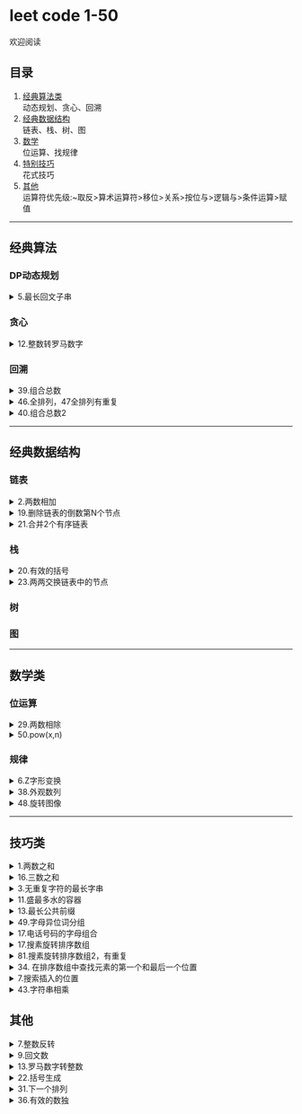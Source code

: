 # leet code 1-50

欢迎阅读

## 目录
1. [经典算法类](#classic)  
	动态规划、贪心、回溯
2. [经典数据结构](#data)  
	链表、栈、树、图
3. [数学](#math)  
	位运算、找规律
4. [特别技巧](#skill)  
	花式技巧
5. [其他](#other)    
   运算符优先级:~取反>算术运算符>移位>关系>按位与>逻辑与>条件运算>赋值
---
## <span id ='classic'>经典算法</span>

### DP动态规划
<details>
<summary>5.最长回文子串</summary>

题目：返回字符串中最长回文子串
解法一：动态规划。```dp[i][j]=1```表示i到j之间为回文。```dp[i,i]=1,dp[i][i+1]=(str[i]==str[i+1])```既自身单个算回文，自身与下一个相同算回文。状态转移方程```dp[i][j]=(dp[i-1][j+1] and str[i]==str[j])```。时间复杂度n^2,太慢了

```python
class Solution:
    def longestPalindrome(self, s: str) -> str:
        n = len(s)
        dp = [[0] * n for _ in range(n)]
        ans = ""
        for l in range(n):  # 枚举子串的长度 l,从0开始
            for i in range(n):  # 枚举子串的起始位置 i
                j = i + l  # 结束位置
                if j >= n:
                    break
                if l == 0:
                    dp[i][j] = True
                elif l == 1:
                    dp[i][j] = (s[i] == s[j])
                else:
                    dp[i][j] = (dp[i + 1][j - 1] and s[i] == s[j])
                if dp[i][j] and j - i + 1 > len(ans):
                    ans = s[i:j+1]
        return ans
```
解法二：简接滑动窗口。运用切片和反向,分别对奇数偶数长度的子串判断。时间复杂度n(据说).

```python
class Solution:
    def longestPalindrome(self, s: str) -> str:
        if not s:return ""
        maxLen,start=1,0
        for i in range(len(s)):  # i为结尾索引，
        	if i-maxLen >=1 and s[i-maxLen-1:i+1]==s[i-maxLen-1:i+1][::-1]:
        		start=i-maxLen-1
        		maxLen+=2
        		continue
        	if i-maxLen >=0 and s[i-maxLen:i+1]==s[i-maxLen:i+1][::-1]:
        		start=i-maxLen
        		maxLen+=1
        return s[start:start+maxLen]

```
解法三：中心扩展。先向后纳入相同元素,再分别2端扩张。时间复杂度n(不是).

```python
class Solution:
    def longestPalindrome(self, s: str) -> str:
        if not s:
            return s
        i = 0
        mx = 0
        left=0
        right=0
        while i < len(s):
            l = i - 1
            while i + 1 < len(s) and s[i + 1] == s[i]:
                i += 1
            r = i + 1
            while l >= 0 and r < len(s) and s[l] == s[r]:
                l -= 1
                r += 1
            if mx < r - l - 1:
                mx = r-l-1
                left, right=l+1, r-1
            i += 1
        return s[left:right+1]

```
</details>

### 贪心

<details>
<summary>12.整数转罗马数字</summary>

题目：罗马数字包含以下七种字符： I， V， X， L，C，D 和 M，给定一个整数，将其转为罗马数字。输入确保在 1 到 3999 的范围内
解法：按照1000，900，500，400，100，90，50，40，10，9，5，4，1。贪婪匹配，这个数字元素设计非常合理，确保了贪心的解一定是正确 的。
```python
class Solution:
    def intToRoman(self, num: int) -> str:
        strs = ['M', 'CM', 'D', 'CD', 'C', 'XC', 'L', 'XL', 'X', 'IX', 'V', 'IV', 'I']
        nums = [1000, 900, 500, 400, 100, 90, 50, 40, 10, 9, 5, 4, 1]        
        ret = ""        
        for i, j in enumerate(nums):
            while num >= j:
                ret += strs[i]
                num -= j
            if num == 0:
                return ret
```
</details>

### 回溯

<details>
<summary>39.组合总数</summary>

题目：给定一个无重复元素的数组 candidates 和一个目标数 target ，找出 candidates 中所有可以使数字和为 target 的组合。数组中无重复的数，且每个数使用次数不限。
解法：回溯加剪枝，将数组candidates先排序，依次选择数来与target相减，更新下一层被选数组中的所有数都大于等于上一层被选的数，来达到剪枝效果。特别的，python中path参数更新，变相完成了回溯的效果。
```python
class Solution:
    def combinationSum(self, candidates: List[int], target: int) -> List[List[int]]:
        solutions=[]
        def backtracking(cans, remain, path):
            for i, can in enumerate(cans):
                if remain-can == 0:
                    solutions.append(path+[can])
                elif remain-can > 0:
                    backtracking(cans[i:], remain-can, path+[can])
                else:
                    break
        candidates.sort()
        backtracking(candidates, target, [])
        return solutions
```
</details>
<details>
<summary>46.全排列，47全排列有重复</summary>

题目：46给定一个 没有重复 数字的序列，返回其所有可能的全排列。
解法：回溯经典。复杂度n*N！
```python
class Solution:
    def permute(self, nums):
        def backtrack(start, end):
            if start == end-1:
                ans.append(nums[:])
            for i in range(start, end):  # 每一层相当于固定start位的数，
                nums[start], nums[i] = nums[i], nums[start]  # 让start之后的数轮流固定
                backtrack(start+1, end)
                nums[start], nums[i] = nums[i], nums[start]
        ans = []
        backtrack(0, len(nums))
        return ans  
```
题目：47，给定一个有重复 数字的序列，返回其无重复的所有可能的全排列。
解法1：复杂度n*N！。因为存在重复元素，使用回溯时，要使用同一层不固定已出现过的数。
```python
    def permuteUnique(self, nums: List[int]) -> List[List[int]]:
        res=[]
        def backtrace(start,end):
            if start==end-1:
                res.append(nums[:])
            seen=set()
            for i in range(start,end):
                if i>start and nums[i] in seen:
                    continue
                seen.add(nums[i])
                nums[i],nums[start]=nums[start],nums[i]
                backtrace(start+1,end)
                nums[i],nums[start]=nums[start],nums[i]
        
        backtrace(0,len(nums))
        return res
```
解法2：不回溯，使用递归。必须得先排序。循环中，如果后面的数大于当前层要固定的位的数（对应代码中的索引i），则与之交换，注意此过程中i的值应该是一直增大的，因为之前递增排序，交换后索引i之后的数仍然有序，同时巧妙的避免了固定i位的数的重复。
```python
    def permuteUnique(self, nums):
        nums.sort()
        result = list()
        self._permuteunique(nums, 0, result)
        return result

    def _permuteunique(self, nums, i, result):
        if i == len(nums) - 1:
            result.append(nums.copy())
            return
        
        for k in range(i, len(nums)):
            if i != k and nums[i] == nums[k]:  # 避免重复的关键
                continue
            nums[i], nums[k] = nums[k], nums[i]
            self._permuteunique(nums.copy(), i + 1, result)
```
</details>
<details>
<summary>40.组合总数2</summary>

题目：给定一个全正整数元素的数组 candidates 和一个目标数 target ，找出 candidates 中所有可以使数字和为 target 的组合。数组中有重复的数，且每个数只使用1次，且输出结果无重复。
解法：回溯加剪枝，同上，关键在于剪去同一层的相同元素的。同一层不选重复的数字
```python
class Solution:
    def combinationSum2(self, candidates: List[int], target: int) -> List[List[int]]:
        res = []
        candidates.sort()
        n = len(candidates)
        def helper(index, target ,path):
            if target == 0:
                res.append(path)
                return
            for i in range(index, n):
                if target < candidates[i]:
                    break
                if i > index and candidates[i - 1] == candidates[i]:  # 同一层剪枝
                    continue
                helper(i + 1 , target - candidates[i] , path + [candidates[i]] )
       
        helper(0 ,target,[])
        return res
```
</details>

---

## <span id="data">经典数据结构</span>

### 链表

<details>
<summary>2.两数相加</summary>

题目：两数逆序链表表示，求和的逆序链表表示
解法：按链表逐位相加，大于10则取个位，后面的和需+1。特别的，循环结束并不是2个指向链表的指针都为空时，还有进位。这题没啥意思，就是整数加法，正常朝左进位，逆序就朝右。
```python
class Solution:
    def addTwoNumbers(self, l1: ListNode, l2: ListNode) -> ListNode:
        dummy = p = ListNode(None)
        s = 0  # 进位用，
        while l1 or l2 or s:
            s +=(l1.val if l1 else 0) + (l2.val if l2 else 0)
            p.next = ListNode(s%10)
            p = p.next
            s  //= 10
            l1 = l1.next if l1 else None
            l2 = l2.next if l2 else None
        return dummy.next
```
</details>
<details>
<summary>19.删除链表的倒数第N个节点</summary>

题目：删除链表的倒数第N个节点
解法1：经典快慢双指针。
```python
class Solution:
    def removeNthFromEnd(self, head: ListNode, n: int) -> ListNode:
        dum = ListNode(0)      # 设置虚拟指针的目的是防止删除第一个节点
        dum.next = head
        cur = head
        pre = dum
        for i in range(n):     # 先走n步
            cur = cur.next
        while cur:             # 再走剩余的步，最后pre指向的就是要删除节点的前面一个节点
            cur = cur.next
            pre = pre.next
        pre.next = pre.next.next  # 删除这个节点
        return dum.next
```
解法2：递归骚操作。
```python
class Solution:
    def removeNthFromEnd(self, head: ListNode, n: int) -> ListNode:
        def index(node):
            if not node:
                return 0
            i = index(node.next) + 1
            if i > n:
                node.next.val = node.val
            return i
        index(head)
        return head.next
```
</details>
<details>
<summary>21.合并2个有序链表</summary>

题目：合并2个有序链表
解法：老经典题了，当年考研还考了合并2个升序数组。
```python
class Solution:
    def mergeTwoLists(self, l1: ListNode, l2: ListNode) -> ListNode:
        prev = prehead = ListNode(-1)
        while l1 and l2:
            if l1.val < l2.val:
                prev.next = l1
                l1 = l1.next
            else:
                prev.next = l2
                l2 = l2.next           
            prev = prev.next
        prev.next = l1 if l1 is not None else l2
        return prehead.next
        #  递归骚操作
class Solution:
    def mergeTwoLists(self, l1: ListNode, l2: ListNode) -> ListNode:
        if l1 and l2:
            if l1.val > l2.val: l1, l2 = l2, l1
            l1.next = self.mergeTwoLists(l1.next, l2)
        return l1 or l2
```
</details>

### 栈

<details>
<summary>20.有效的括号</summary>

题目：给定一个只包括 '('，')'，'{'，'}'，'['，']' 的字符串，判断字符串是否有效。
解法：用栈.先放一个元素进去，谨防空栈出操作
```python
class Solution:
    def isValid(self, s: str) -> bool:
        dic = {'{': '}',  '[': ']', '(': ')', '?': '?'}
        stack = ['?']
        for c in s:
            if c in dic: stack.append(c)
            elif dic[stack.pop()] != c: return False 
        return len(stack) == 1
```
</details>
<details>
<summary>23.两两交换链表中的节点</summary>

题目：第1个与第二交换，第三换第4，一次类推
解法：把2个要交换的节点找到，断开，链接一顿操作，。
```python
class Solution:
    def swapPairs(self, head: ListNode) -> ListNode:
        p=head
        res =pre = ListNode(0)
        pre.next = p
        while p and p.next:
            q=p.next
            p.next=q.next
            q.next=p
            pre.next=q
            pre=p
            p=p.next
        return res.next
```
</details>

### 树

### 图

---

## <span id ='math'>数学类</span>

### 位运算

<details>
<summary>29.两数相除</summary>

题目：两数相除不能用乘除法。可以挨个减法，但太慢，所以每次翻倍减
解法：可以挨个减法，但太慢，所以每次翻倍减。另负数越界问题，将被除数都弄成负数来解决
```python
class Solution:
    def divide(self, dividend: int, divisor: int) -> int:
        b=abs(divisor)
        if dividend==-2147483648 and divisor==-1:
            return 2147483647
        a = -dividend if dividend>0 else dividend
        res=0
        while a+b<=0:
            count=0
            temp=b
            while a+temp<=0:
                count+=1
                temp+=temp
            res+=1<<count-1
            a+=temp>>1
        return -res if (dividend>0) ^ (divisor>0) else res
```
</details>
<details>
<summary>50.pow(x,n)</summary>
	
题目：实现 pow(x, n) ，即计算 x 的 n 次幂函数。
解法：分治法，总共要实现n个x相乘。将转化二进制数。比如77 的二进制表示 1001101，对应着77=1+4+8+64.即2<sup>0</sup>,2<sup>2</sup>,2<sup>3</sup>,2<sup>6</sup>.于是有，x<sup>77</sup>=x * x<sup>4</sup> * x<sup>8</sup> * x<sup>64</sup>.时间复杂度logN。

```python
class Solution:
    def myPow(self, x: float, n: int) -> float:
        m = -n if n < 0 else n
        y = 1
        while m:
            if m & 1:
                y *= x
            x *= x
            m >>= 1
        return y if n >= 0 else 1/y
```
</details>

### 规律

<details>
<summary>6.Z字形变换</summary>

题目：将一个给定字符串根据给定的行数，以从上往下、从左到右进行 Z 字形排列。
解法一：找规律,字符串按索引又第一行排到第n行,再反向排到第1行,设置转向flag.
```python
class Solution:
    def convert(self, s: str, numRows: int) -> str:
        if numRows < 2: return s
        res = [""]*numRows
        i, flag = 0, -1
        for c in s:
            res[i] += c
            if i == 0 or i == numRows - 1: flag = -flag
            i += flag
        return "".join(res)
```
解法二：找规律,寻找排列周期,T=2*numRows-2
```python
class Solution:
    def convert(self, s: str, numRows: int) -> str:
        if numRows == 1:return s
        res = ['']*numRows
        turn = numRows*2-2
        for i in range(len(s)):
            a =i % turn
            if a<numRows:
                res[a]+=s[i]   
            else:
                res[turn-a]+=s[i]       
        return ''.join(res)
```
</details>
<details>
<summary>38.外观数列</summary>

题目：「外观数列」是一个整数序列，从数字 1 开始，序列中的每一项都是对前一项的描述。前五项如下：

1.     1
2.     11
3.     21
4.     1211
5.     111221
解法：找生成新的字符串的规律，可以用双指针，也可以计数迭代
```python
class Solution:
    def countAndSay(self, n):
        if n<1: return None
        layer='1'
        for _ in range(1,n):
            count,target,newlayer=0,layer[0],''
            for char in layer:
                if char==target:
                    count+=1
                else:
                    newlayer += str(count)+target
                    count= 1
                    target =char
            newlayer += str(count)+target
            layer = newlayer
        return layer
```
</details>
<details>
<summary>48.旋转图像</summary>

题目：给定一个 n × n 的二维矩阵表示一个图像。将图像顺时针旋转 90 度。需原地操作
解法：1.先上下反转，再转置。(最舒服）2.先转置，再水平翻转。3.找出规律，索引[i][j]将移动到索引[j][n-i-1].  复杂度n^2
```python
class Solution:
    def rotate(self, A: List[List[int]]) -> None:  # 解法1
        A.reverse()
        for i in range(len(A)):
            for j in range(i):
                A[i][j], A[j][i] = A[j][i], A[i][j]
    def rotate(self, A: List[List[int]]) -> None:  # 解法3
        n = len(matrix[0])        
        for i in range(n // 2 + n % 2):
            for j in range(n // 2):
                tmp = matrix[n - 1 - j][i]
                matrix[n - 1 - j][i] = matrix[n - 1 - i][n - j - 1]
                matrix[n - 1 - i][n - j - 1] = matrix[j][n - 1 -i]
                matrix[j][n - 1 - i] = matrix[i][j]
                matrix[i][j] = tmp
```
</details>

---
## <span id ='skill'>技巧类</span>

<details>
<summary>1.两数之和</summary>

题目：找到数组中两数之和等于target，返回两数的索引
解法：1暴力法遍历，两数的所有组合，复杂度O(N<sup>2</sup>); 2使用哈希表（字典）保存已访问过的数和索引，时间复杂度O(N),空间复杂度O(N).
```python
class Solution:
    def twoSum(self, nums, target):
        m = {}
        for k, v in enumerate(nums):
            if target - v in m.keys():
                return[m[target - v], k]
            m[v] = k
```
</details>
<details>
<summary>16.三数之和</summary>

题目：找到数组中三数之和等于0，返回三数
解法：本题是两数之和进阶版，暴力发超时.其实这题也是双指针题，但是速度太慢。转为两数和，x2+x3 = target= -x1.需考虑特殊情况0，和重复数字。18题四数和不做了，
```python
class Solution:
    def threeSum(self, nums: List[int]) -> List[List[int]]:
        res = []
        dic = defaultdict(int)   # 先用字典记录每个数字出现的次数
        for i in nums:
            dic[i] += 1
        nums = sorted(dic)     # 得到一个排序后的去重数组
        for i, x in enumerate(nums):   
            if x == 0 and dic[x] > 2:  # 情况一：x 为0，且 x 出现了3次及3次以上
                res.append([0, 0, 0])      
            if x != 0 and dic[x] > 1:    # 情况二：若 x（0除外）出现了2次及2次以上，
                if -2 * x in dic:    #  只要-2乘 x 在数组里有出现，便符合条件
                    res.append([x, x, -2*x])
            if x < 0:      #情况三：这里是剪枝效果，固定X<y<z,保证res里不重复
                y_z = -x          #y+z 的和为 -x 便能符合要求
                z_id = bisect.bisect_right(nums,y_z//2) # 求得 z最小可能的下标
                for z in nums[z_id:]:    # 则 z 的取值范围是 nums[z_id:]
                    y = y_z - z
                    if y > x and y in dic:
                        res.append([x, y, z])
        return res
```
</details>
<details>
<summary>3.无重复字符的最长字串</summary>

题目：找到字符串中无重复字符的最长字串
解法：此题经典滑动窗口问题。  
解法一，使用字典记录出现位置，出现相同字符时，i-start为一个合法的字串长度。注意相同字符上次出现的索引一定要不小于起始索引。
```python
class Solution:
    def lengthOfLongestSubstring(self, s: str) -> int:
        start, res, dic = 0, 0, {}
        for i, c in enumerate(s):
            if c in dic and dic[c] >= start:  # c上次出现的索引一定要不小于起始索引
                res = max(res, i-start)
                start = dic[c]+1  # 起始位置更新
            dic[c] = i   
        res = max(res, len(s)-start)
        return res
```
	解法二，使用双端队列deque，模拟滑动窗口，当遇到相同字符时，队列左侧排除元素，直到排出到该字符停，该方法非常直观，好理解，速度较解法一慢点。
```python
class Solution:
    def lengthOfLongestSubstring(self, s: str) -> int:
        queue = collections.deque()
        if not s:return 0
        res = 1
        for s1 in s:
            if s1 in queue:
                res = max(res,len(queue))
                while True:
                    if queue.popleft() == s1:
                        break
            queue.append(s1)
        res = max(res,len(queue))
        return res
```
</details>
<details>
<summary>11.盛最多水的容器</summary>

题目：输入数组 [1,8,6,2,5,4,8,3,7]。数字代表挡板高度，容器能够容纳水的最大值为 49。
解法：1经典双指针题，双指针首尾开始向中间移动，保证不会错过最大面积，每次移动的指针为数值较小的那一个
```python
class Solution:
    def maxArea(self, height: List[int]) -> int:
        i, j = 0, len(height) - 1
        water = 0
        while i < j:
            water = max(water, (j - i) * min(height[i], height[j]))
            if height[i] < height[j]:
                i += 1
            else:
                j -= 1
        return water
```
</details>
<details>
<summary>13.最长公共前缀</summary>

题目：编写一个函数来查找字符串数组中的最长公共前缀。不存在公共前缀，返回 ""。
解法：1按规则循环比较，依次按索引i比较每个串的第i位是否相同。
```python
class Solution:
    def longestCommonPrefix(self, strs: List[str]) -> str:
        if not strs: return ""
        cmn = ""
        for i,c in enumerate(strs[0]):
            for s in strs:
                if i>=len(s) or s[i] != c:
                    return cmn
            cmn+=c
        return cmn
```
解法2：骚操作，运用zip*。
```python
class Solution:
    def longestCommonPrefix(self, strs: List[str]) -> str:
        out_str = ''
        for i in zip(*strs):
            if len(set(i)) == 1:
                out_str += i[0]
            else:
                break
        return out_str
```
</details>
<details>
<summary>49.字母异位词分组</summary>

题目：给定一个字符串数组，将字母异位词组合在一起。字母异位词指字母相同，但排列不同的字符串。
解法：利用质数相乘唯一性，可以将相同字母不同顺序的字符串映射到唯一的一个整数值。

然后很神奇的是，将字母c的值映射为ord(c)+2,也可以通过。
不要问为啥，我也不知道。
而且我测试过，映射为ord(c)+3，ord(c)+4，ord(c)+1，ord(c)+0都不行，会出现乘积重复val值
但是ord(c)+2就是可以。
```python
class Solution:
    def groupAnagrams(self, strs: List[str]) -> List[List[str]]:
        mp = {}
        for word in strs:
            val = 1
            for c in word:
                val *= (ord(c) + 2)
            if mp.get(val):
                mp[val].append(word)
            else:
                mp[val] = [word]
        return list(mp.values())
```
</details>
<details>
<summary>17.电话号码的字母组合</summary>

题目：给定一个仅包含数字 2-9 的字符串，返回所有它能表示的字母组合。
解法：其实就是拼音9建，按数字能打出的所有字母可能性.组合问题，递归，回溯都可以。下面代码骚操作，使用itertools.product(*)
```python
class Solution:
    def letterCombinations(self, digits: str) -> List[str]:
        b = {"2":"abc", "3":"def", "4":"ghi", "5":"jkl", "6":"mno", "7":"pqrs", "8":"tuv", "9":"wxyz"}
        return [] if digits == "" else [ "".join(x) for x in itertools.product(*(b[d] for d in digits ))]
```
</details>
<details>
<summary>17.搜素旋转排序数组</summary>

题目：假设按照升序排序的数组在预先未知的某个点上进行了旋转。数组无重复
( 例如，数组 [0,1,2,4,5,6,7] 可能变为 [4,5,6,7,0,1,2] )。
搜索一个给定的目标值，如果数组中存在这个目标值，则返回它的索引，否则返回 -1 。

解法：二分法，分四种情况。要用索引0当指标，因为数据可能一直递增。注意第一个判断里面等号不可少。
```python
class Solution:
    def search(self, nums: List[int], target: int) -> int:
        L, H = 0, len(nums)   # 注意h从len(nums)开始而不是len(nums)-1
        while L < H:
            M = (L+H) // 2
            if nums[M] < nums[0] <= target: # +inf
                H = M
            elif nums[M] > nums[0] > target: # -inf
                L = M+1
            elif nums[M] < target:
                L = M+1
            elif nums[M] > target:
                H = M
            else:
                return M
        return -1
```
</details>
<details>
<summary>81.搜素旋转排序数组2，有重复</summary>

题目：假设按照升序排序的数组在预先未知的某个点上进行了旋转。
( 例如，数组 [0,0,1,2,2,5,6] 可能变为 [2,5,6,0,0,1,2] )。
搜索一个给定的目标值，如果数组中存在这个目标值，则返回TRUE，否则返回 false 。
解法：二分法，17题的进阶。主要问题在于mid等于L时，不知道target在左还是右边。与17题相比较，增加mid等于L时，L+=1.同时判断在左右有序序列里时用的时nums[L]
```python
class Solution:
    def search(self, nums: List[int], target: int) -> int:
        L, H = 0, len(nums) 
        while L < H:
            M = (L+H) // 2
            if nums[M]==target:
                return True
            if nums[M]==nums[L]:  # 关键点
                L+=1
                continue
            if nums[M] < nums[L] <= target: # 变为nums[L]
                H = M
            elif nums[M] > nums[L] > target: # -inf
                L = M+1
            elif nums[M] < target:
                L = M+1
            else:
                H = M
        return False
```
</details>
<details>
<summary>34. 在排序数组中查找元素的第一个和最后一个位置</summary>

题目：给定一个按照升序排列的整数数组 nums，和一个目标值 target。找出给定目标值在数组中的开始位置和结束位置。
解法：还是二分法，还是分二次，找到mid == target之后，在用二分找第一和最后出现的位置
```python
class Solution:
    def searchRange(self, nums: List[int], target: int) -> List[int]:
        l,r=0,len(nums)-1
        first=last=-1
        while l<=r:  # find target
            m=(l+r)//2
            if nums[m]<target:
                l=m+1
            elif nums[m]>target:
                r=m-1
            else:
                first=last=m
                while l<first:    #find first position
                    mid=(l+first)//2
                    if nums[mid]==target:
                        first=mid
                    else:
                        l=mid+1
                while last<r:   #find last position
                    mid=(r+last+1)//2  # 取后一个位置
                    if nums[mid]==target:
                        last=mid
                    else:
                        r=mid-1
                break
        return (first,last)
```
</details>
<details>
<summary>7.搜索插入的位置</summary>

题目：给定一个排序数组和一个目标值，在数组中找到目标值，并返回其索引。如果目标值不存在于数组中，返回它将会被按顺序插入的位置。数组中无重复元素。
解法：二分法
```python
class Solution:
    def searchInsert(self, nums: List[int], target: int) -> int:
        start, end = 0, len(nums)
        while start < end: 
            mid = (start + end) // 2
            if nums[mid] < target: 
                start = mid + 1
            else: 
                end = mid
        return start 
  # 调库函数
return bisect.bisect_left(nums,target)
```
</details>
<details>
<summary>43.字符串相乘</summary>

题目：给定两个以字符串形式表示的非负整数 num1 和 num2，返回 num1 和 num2 的乘积，它们的乘积也表示为字符串形式。
解法：此题其实没啥意思。不让把整个数转化为整数来计算，可以把单个字符转化为数字，为了出题而出题。1个想法是把num2中每一个数与num1相乘再求和，此过程会增加很多补位的0的加法运算。复杂度mn+n^2.mn为乘法次数，n^2为加法次数。  
第2个想法是用列表记录，两数长度分别为m，n。则两数乘积长度最大为m+n，至少为m+n-1.
num1中的第i个数和num2中第j个数相乘，所得结果对最后的结果中第i+j+1有累计。复杂度mn（不知道怎么算的？）不过确实减少了数字很大的数相加。
```python
class Solution:
    def multiply(self, num1: str, num2: str) -> str:
        if num1 == "0" or num2 == "0":
            return "0"
        
        m, n = len(num1), len(num2)
        ansArr = [0] * (m + n)
        for i in range(m - 1, -1, -1):
            x = int(num1[i])
            for j in range(n - 1, -1, -1):
                ansArr[i + j + 1] += x * int(num2[j])  # 关键点，对i+j+i索引的累加
        # 处理进位，最后位是个位，往前进位，可能会出现超过3位数，ansAri[i]超过100
        for i in range(m + n - 1, 0, -1):  
            ansArr[i - 1] += ansArr[i] // 10
            ansArr[i] %= 10
        
        index = 1 if ansArr[0] == 0 else 0
        ans = "".join(str(x) for x in ansArr[index:])
        return ans
```
</details>

## <span id ='other'>其他</span>

<details>
<summary>7.整数反转</summary>

题目：给出一个 32 位的有符号整数，你需要将这个整数中每位上的数字进行反转。
解法：没什么好说 的.注意负数和整数越界,32 位的有符号整数其数值范围为 [−2^31,  2^31 − 1]
```python
class Solution:
    def reverse(self, x: int) -> int:
        sign = 1
        if x < 0 : sign = -1
        x = x * sign
        res = 0
        while x :
            res = res * 10 + x % 10
            x //= 10
        return res * sign if res < 2 ** 31 else 0
```
</details>
<details>
<summary>9.回文数</summary>
	
题目：判断一个整数是否是回文数
解法：方法1转化为字符串，```return str(num)==str(num)[::-1]```.  
	方法2，将整数反转，如上第7题  
	方法3，将整数反转一半。（方法4，循环将整数的首位与末位比较）

```python
class Solution:
    def isPalindrome(self, x: int) -> bool:
        if x==0:return True
        if x<0 or x%10==0:return False
        reversed = 0
        while x>reversed:
            reversed = reversed*10 + x % 10
            x//=10
        return x == reversed or x==reversed//10
```
</details>
<details>
<summary>13.罗马数字转整数</summary>

题目：字符串表示罗马字符，返回整数
解法：首先建立一个HashMap来映射符号和值，然后对字符串从左到右来，如果当前字符代表的值不小于其右边，就加上该值；否则就减去该值。以此类推到最左边的数，最终得到的结果即是答案。也可以反过迭代，比如下面
```python
class Solution:
    def romanToInt(self, s: str) -> int:
        dict = {"I":1,"V":5,"X":10,"L":50,"C":100,"D":500,"M":1000}
        total=dict[s[-1]]
        for i in range(2,len(s)+1):
            if dict[s[-i]]<dict[s[-i+1]]:
                total-=dict[s[-i]]
            else:
                total+=dict[s[-i]]
        return total
```
</details>
<details>
<summary>22.括号生成</summary>

题目：数字 n 代表生成括号的对数，生成所有可能的并且 有效的 括号组合
解法：DFS
```python
class Solution:
    def generateParenthesis(self, n: int) -> List[str]:
        valid = []
        def rec(l,r,s):
            if l+r == n*2:
                valid.append(s)
            if l < n:
                rec(l+1,r,s+'(')
            if r < l:
                rec(l,r+1,s+')')
        
        rec(0,0,"")
        return valid
```
</details>
<details>
<summary>31.下一个排列</summary>

题目：实现获取下一个排列的函数，算法需要将给定数字序列重新排列成字典序中下一个更大的排列。如果不存在下一个更大的排列，则将数字重新排列成最小的排列（即升序排列）
解法：从后向前找到i索引的值大于i-1，然后再从后向前找到第一个k索引的值大于i-1，交换i-1和k。最后将i之后的数都反转。
```python
class Solution:
    def nextPermutation(self, nums: List[int]) -> None:
        n = len(nums)-1
        k = n
        for i in range(n,0,-1):
            if nums[i-1]<nums[i]:
                while nums[k]<=nums[i-1]:
                    k-=1
                nums[i-1],nums[k] = nums[k],nums[i-1]
                nums[i:]=sorted(nums[i:])
                break
        else:
            nums.reverse()
```
</details>
<details>
<summary>36.有效的数独</summary>

题目：判断一个 9x9 的数独是否有效。只需要根据以下规则，验证已经填入的数字是否有效即可。
数字 1-9 在每一行只能出现一次。
数字 1-9 在每一列只能出现一次。
数字 1-9 在每一个以粗实线分隔的 3x3 宫内只能出现一次。

解法：每行每列每个3X3盒子都设一个数组，数组的index+1对应数字index+1在该行（列）的出现次数（初始为0，出现一次加1，大于1时return false）。
```python
class Solution:
    def isValidSudoku(self, board):
        rows = [[0]*9 for _ in range(9)]
        columns = [[0]*9 for _ in range(9)]
        boxs = [[0]*9 for _ in range(9)]

        for i in range(9):
            for j in range(9):
                num = board[i][j]
                if num != '.':
                    num = int(num)
                    boxIndex = (i // 3) * 3 + j // 3
                    rows[i][num-1] += + 1
                    columns[j][num-1] += 1
                    boxs[boxIndex][num-1] += 1
                    if rows[i][num-1] > 1 or columns[j][num-1] > 1 or boxs[boxIndex][num-1] > 1:
                        return False
        return True
```
</details>


